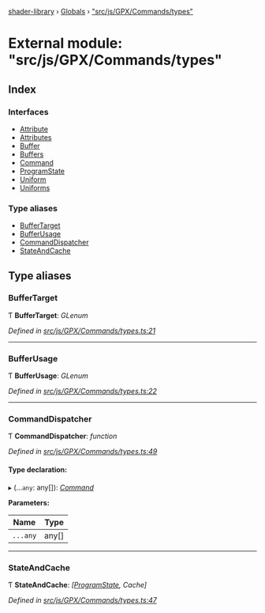 [shader-library](../README.md) › [Globals](../globals.md) › ["src/js/GPX/Commands/types"](_src_js_gpx_commands_types_.md)

# External module: "src/js/GPX/Commands/types"

## Index

### Interfaces

* [Attribute](../interfaces/_src_js_gpx_commands_types_.attribute.md)
* [Attributes](../interfaces/_src_js_gpx_commands_types_.attributes.md)
* [Buffer](../interfaces/_src_js_gpx_commands_types_.buffer.md)
* [Buffers](../interfaces/_src_js_gpx_commands_types_.buffers.md)
* [Command](../interfaces/_src_js_gpx_commands_types_.command.md)
* [ProgramState](../interfaces/_src_js_gpx_commands_types_.programstate.md)
* [Uniform](../interfaces/_src_js_gpx_commands_types_.uniform.md)
* [Uniforms](../interfaces/_src_js_gpx_commands_types_.uniforms.md)

### Type aliases

* [BufferTarget](_src_js_gpx_commands_types_.md#buffertarget)
* [BufferUsage](_src_js_gpx_commands_types_.md#bufferusage)
* [CommandDispatcher](_src_js_gpx_commands_types_.md#commanddispatcher)
* [StateAndCache](_src_js_gpx_commands_types_.md#stateandcache)

## Type aliases

###  BufferTarget

Ƭ **BufferTarget**: *GLenum*

*Defined in [src/js/GPX/Commands/types.ts:21](https://github.com/devjeetr/shader-lib-2/blob/ba2fd65/src/js/GPX/Commands/types.ts#L21)*

___

###  BufferUsage

Ƭ **BufferUsage**: *GLenum*

*Defined in [src/js/GPX/Commands/types.ts:22](https://github.com/devjeetr/shader-lib-2/blob/ba2fd65/src/js/GPX/Commands/types.ts#L22)*

___

###  CommandDispatcher

Ƭ **CommandDispatcher**: *function*

*Defined in [src/js/GPX/Commands/types.ts:49](https://github.com/devjeetr/shader-lib-2/blob/ba2fd65/src/js/GPX/Commands/types.ts#L49)*

#### Type declaration:

▸ (...`any`: any[]): *[Command](../interfaces/_src_js_gpx_commands_types_.command.md)*

**Parameters:**

Name | Type |
------ | ------ |
`...any` | any[] |

___

###  StateAndCache

Ƭ **StateAndCache**: *[[ProgramState](../interfaces/_src_js_gpx_commands_types_.programstate.md), Cache]*

*Defined in [src/js/GPX/Commands/types.ts:47](https://github.com/devjeetr/shader-lib-2/blob/ba2fd65/src/js/GPX/Commands/types.ts#L47)*
